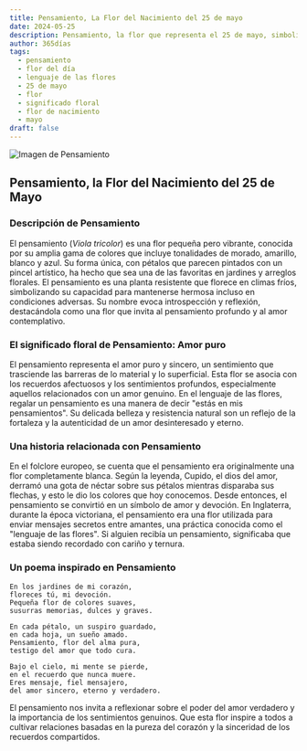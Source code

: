 ```yaml
---
title: Pensamiento, La Flor del Nacimiento del 25 de mayo
date: 2024-05-25
description: Pensamiento, la flor que representa el 25 de mayo, simboliza Amor puro. Descubre su fascinante historia, significado en el lenguaje de las flores y una poesía que celebra su belleza.
author: 365días
tags:
  - pensamiento
  - flor del día
  - lenguaje de las flores
  - 25 de mayo
  - flor
  - significado floral
  - flor de nacimiento
  - mayo
draft: false
---
```



![Imagen de Pensamiento](https://cdn.pixabay.com/photo/2018/05/04/11/06/pansy-3373732_960_720.jpg#center)


## Pensamiento, la Flor del Nacimiento del 25 de Mayo

### Descripción de Pensamiento

El pensamiento (_Viola tricolor_) es una flor pequeña pero vibrante, conocida por su amplia gama de colores que incluye tonalidades de morado, amarillo, blanco y azul. Su forma única, con pétalos que parecen pintados con un pincel artístico, ha hecho que sea una de las favoritas en jardines y arreglos florales. El pensamiento es una planta resistente que florece en climas fríos, simbolizando su capacidad para mantenerse hermosa incluso en condiciones adversas. Su nombre evoca introspección y reflexión, destacándola como una flor que invita al pensamiento profundo y al amor contemplativo.

### El significado floral de Pensamiento: Amor puro

El pensamiento representa el amor puro y sincero, un sentimiento que trasciende las barreras de lo material y lo superficial. Esta flor se asocia con los recuerdos afectuosos y los sentimientos profundos, especialmente aquellos relacionados con un amor genuino. En el lenguaje de las flores, regalar un pensamiento es una manera de decir "estás en mis pensamientos". Su delicada belleza y resistencia natural son un reflejo de la fortaleza y la autenticidad de un amor desinteresado y eterno.

### Una historia relacionada con Pensamiento

En el folclore europeo, se cuenta que el pensamiento era originalmente una flor completamente blanca. Según la leyenda, Cupido, el dios del amor, derramó una gota de néctar sobre sus pétalos mientras disparaba sus flechas, y esto le dio los colores que hoy conocemos. Desde entonces, el pensamiento se convirtió en un símbolo de amor y devoción. En Inglaterra, durante la época victoriana, el pensamiento era una flor utilizada para enviar mensajes secretos entre amantes, una práctica conocida como el "lenguaje de las flores". Si alguien recibía un pensamiento, significaba que estaba siendo recordado con cariño y ternura.

### Un poema inspirado en Pensamiento

```
En los jardines de mi corazón,  
floreces tú, mi devoción.  
Pequeña flor de colores suaves,  
susurras memorias, dulces y graves.  

En cada pétalo, un suspiro guardado,  
en cada hoja, un sueño amado.  
Pensamiento, flor del alma pura,  
testigo del amor que todo cura.  

Bajo el cielo, mi mente se pierde,  
en el recuerdo que nunca muere.  
Eres mensaje, fiel mensajero,  
del amor sincero, eterno y verdadero.  
```

El pensamiento nos invita a reflexionar sobre el poder del amor verdadero y la importancia de los sentimientos genuinos. Que esta flor inspire a todos a cultivar relaciones basadas en la pureza del corazón y la sinceridad de los recuerdos compartidos.
